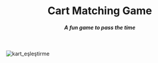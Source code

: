 
<h1 align="center"> Cart Matching Game </h1>

<h5 align="center">A fun game to pass the time </h5>
<br>


![kart_eşleştirme](https://user-images.githubusercontent.com/72153125/125848228-03b4bb14-153e-4107-a4e8-3501b722f98a.gif)
